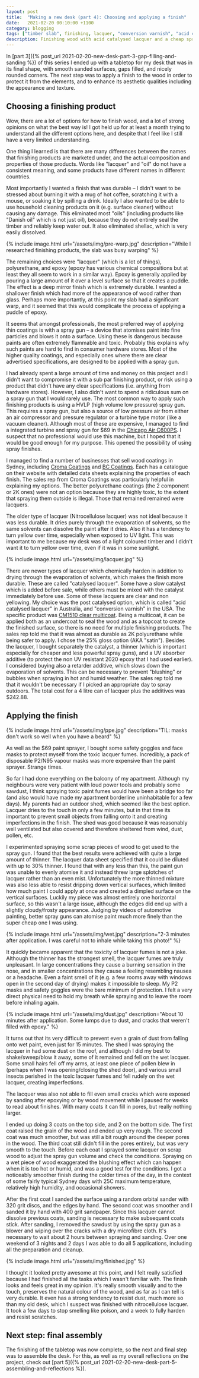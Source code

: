 ```yaml
---
layout: post
title:  "Making a new desk (part 4): Choosing and applying a finish"
date:   2021-02-20 00:10:00 +1100
category: blogging
tags: ["timber slab", finishing, lacquer, "conversion varnish", "acid catalysed lacquer", "spray gun"]
description: Finishing wood with acid catalysed lacquer and a cheap spray gun
---
```


In [part 3]({% post_url 2021-02-20-new-desk-part-3-gap-filling-and-sanding %}) of this series I ended up with a tabletop for my desk that was in its final shape, with smooth sanded surfaces, gaps filled, and nicely rounded corners. The next step was to apply a finish to the wood in order to protect it from the elements, and to enhance its aesthetic qualities including the appearance and texture.

## Choosing a finishing product

Wow, there are a lot of options for how to finish wood, and a lot of strong opinions on what the best way is! I got held up for at least a month trying to understand all the different options here, and despite that I feel like I still have a very limited understanding.

One thing I learned is that there are many differences between the names that finishing products are marketed under, and the actual composition and properties of those products. Words like "lacquer" and "oil" do not have a consistent meaning, and some products have different names in different countries.

Most importantly I wanted a finish that was durable &ndash; I didn't want to be stressed about burning it with a mug of hot coffee, scratching it with a mouse, or soaking it by spilling a drink. Ideally I also wanted to be able to use household cleaning products on it (e.g. surface cleaner) without causing any damage. This eliminated most "oils" (including products like "Danish oil" which is not just oil), because they do not entirely seal the timber and reliably keep water out. It also eliminated shellac, which is very easily dissolved.

{% include image.html url="/assets/img/pre-warp.jpg" description="While I researched finishing products, the slab was busy warping" %}

The remaining choices were "lacquer" (which is a lot of things), polyurethane, and epoxy (epoxy has various chemical compositions but at least they all seem to work in a similar way). Epoxy is generally applied by pouring a large amount of it over a level surface so that it creates a puddle. The effect is a deep mirror finish which is extremely durable. I wanted a shallower finish which had more of the appearance of wood rather than glass. Perhaps more importantly, at this point my slab had a significant warp, and it seemed that this would complicate the process of applying a puddle of epoxy.

It seems that amongst professionals, the most preferred way of applying thin coatings is with a spray gun &ndash; a device that atomises paint into fine particles and blows it onto a surface. Using these is dangerous because paints are often extremely flammable and toxic. Probably this explains why such paints are hard to find in consumer hardware stores. Most of the higher quality coatings, and especially ones where there are clear advertised specifications, are designed to be applied with a spray gun.

I had already spent a large amount of time and money on this project and I didn't want to compromise it with a sub par finishing product, or risk using a product that didn't have any clear specifications (i.e. anything from hardware stores). However, I also didn't want to spend a ridiculous sum on a spray gun that I would rarely use. The most common way to apply such finishing products is using a HVLP (high volume low pressure) spray gun. This requires a spray gun, but also a source of low pressure air from either an air compressor and pressure regulator or a turbine type motor (like a vacuum cleaner). Although most of these are expensive, I managed to find a integrated turbine and spray gun for $69 in the [Chicago Air C600PS][c600ps]. I suspect that no professional would use this machine, but I hoped that it would be good enough for my purpose. This opened the possibility of using spray finishes.

I managed to find a number of businesses that sell wood coatings in Sydney, including [Croma Coatings][croma] and [BC Coatings][bcc]. Each has a catalogue on their website with detailed data sheets explaining the properties of each finish. The sales rep from Croma Coatings was particularly helpful in explaining my options. The better polyurethane coatings (the 2 component or 2K ones) were not an option because they are highly toxic, to the extent that spraying them outside is illegal. Those that remained remained were lacquers.

The older type of lacquer (Nitrocellulose lacquer) was not ideal because it was less durable. It dries purely through the evaporation of solvents, so the same solvents can dissolve the paint after it dries. Also it has a tendency to turn yellow over time, especially when exposed to UV light. This was important to me because my desk was of a light coloured timber and I didn't want it to turn yellow over time, even if it was in some sunlight.

{% include image.html url="/assets/img/lacquer.jpg" %}

There are newer types of lacquer which chemically harden in addition to drying through the evaporation of solvents, which makes the finish more durable. These are called "catalysed lacquer". Some have a slow catalyst which is added before sale, while others must be mixed with the catalyst immediately before use. Some of these lacquers are clear and non yellowing. My choice was the post catalysed option, which is called "acid catalysed lacquer" in Australia, and "conversion varnish" in the USA. The specific product was [CM1510 clear multicoat][cm1510]. Being a multicoat, it can be applied both as an undercoat to seal the wood and as a topcoat to create the finished surface, so there is no need for multiple finishing products. The sales rep told me that it was almost as durable as 2K polyurethane while being safer to apply. I chose the 25% gloss option (AKA "satin"). Besides the lacquer, I bought separately the catalyst, a thinner (which is important especially for cheaper and less powerful spray guns), and a UV absorber additive (to protect the non UV resistant 2020 epoxy that I had used earlier). I considered buying also a retarder additive, which slows down the evaporation of solvents. This can be necessary to prevent "blushing" or bubbles when spraying in hot and humid weather. The sales rep told me that it wouldn't be necessary if I picked an appropriate day to spray outdoors. The total cost for a 4 litre can of lacquer plus the additives was $242.88.

## Applying the finish

{% include image.html url="/assets/img/ppe.jpg" description="TIL: masks don't work so well when you have a beard" %}

As well as the $69 paint sprayer, I bought some safety goggles and face masks to protect myself from the toxic lacquer fumes. Incredibly, a pack of disposable P2/N95 vapour masks was more expensive than the paint sprayer. Strange times.

So far I had done everything on the balcony of my apartment. Although my neighbours were very patient with loud power tools and probably some sawdust, I think spraying toxic paint fumes would have been a bridge too far (and also would have made my apartment borderline uninhabitable for a few days). My parents had an outdoor shed, which seemed like the best option. Lacquer dries to the touch in only a few minutes, but in that time its important to prevent small objects from falling onto it and creating imperfections in the finish. The shed was good because it was reasonably well ventilated but also covered and therefore sheltered from wind, dust, pollen, etc.

I experimented spraying some scrap pieces of wood to get used to the spray gun. I found that the best results were achieved with quite a large amount of thinner. The lacquer data sheet specified that it could be diluted with up to 30% thinner. I found that with any less than this, the paint gun was unable to evenly atomise it and instead threw large splotches of lacquer rather than an even mist. Unfortunately the more thinned mixture was also less able to resist dripping down vertical surfaces, which limited how much paint I could apply at once and created a dimpled surface on the vertical surfaces. Luckily my piece was almost entirely one horizontal surface, so this wasn't a large issue, although the edges did end up with a slightly cloudy/frosty appearance. Judging by videos of automotive painting, better spray guns can atomise paint much more finely than the super cheap one I was using.

{% include image.html url="/assets/img/wet.jpg" description="2-3 minutes after application. I was careful not to inhale while taking this photo!" %}

It quickly became apparent that the toxicity of lacquer fumes is not a joke. Although the thinner has the strongest smell, the lacquer fumes are truly unpleasant. In large concentrations they cause a burning sensation in the nose, and in smaller concentrations they cause a feeling resembling nausea or a headache. Even a faint smell of it (e.g. a few rooms away with windows open in the second day of drying) makes it impossible to sleep. My P2 masks and safety goggles were the bare minimum of protection. I felt a very direct physical need to hold my breath while spraying and to leave the room before inhaling again.

{% include image.html url="/assets/img/dust.jpg" description="About 10 minutes after application. Some lumps due to dust, and cracks that weren't filled with epoxy." %}

It turns out that its very difficult to prevent even a grain of dust from falling onto wet paint, even just for 15 minutes. The shed I was spraying the lacquer in had some dust on the roof, and although I did my best to shake/sweep/blow it away, some of it remained and fell on the wet lacquer. Some small hairs fell off my arms, at least one piece of pollen blew in (perhaps when I was opening/closing the shed door), and various small insects perished in the toxic lacquer fumes and fell rudely on the wet lacquer, creating imperfections.

The lacquer was also not able to fill even small cracks which were exposed by sanding after epoxying or by wood movement while I paused for weeks to read about finishes. With many coats it can fill in pores, but really nothing larger.

I ended up doing 3 coats on the top side, and 2 on the bottom side. The first coat raised the grain of the wood and ended up very rough. The second coat was much smoother, but was still a bit rough around the deeper pores in the wood. The third coat still didn't fill in the pores entirely, but was very smooth to the touch. Before each coat I sprayed some lacquer on scrap wood to adjust the spray gun volume and check the conditions. Spraying on a wet piece of wood exaggerated the blushing effect which can happen when it is too hot or humid, and was a good test for the conditions. I got a noticeably smoother finish during the colder times of the day, in the context of some fairly typical Sydney days with 25C maximum temperature, relatively high humidity, and occasional showers.

After the first coat I sanded the surface using a random orbital sander with 320 grit discs, and the edges by hand. The second coat was smoother and I sanded it by hand with 400 grit sandpaper. Since this lacquer cannot dissolve previous coats, sanding is necessary to make subsequent coats stick. After sanding, I removed the sawdust by using the spray gun as a blower and wiping over the cracks with a dry microfibre cloth. It's necessary to wait about 2 hours between spraying and sanding. Over one weekend of 3 nights and 2 days I was able to do all 5 applications, including all the preparation and cleanup.

{% include image.html url="/assets/img/finished.jpg" %}

I thought it looked pretty awesome at this point, and I felt really satisfied because I had finished all the tasks which I wasn't familiar with. The finish looks and feels great in my opinion. It's really smooth visually and to the touch, preserves the natural colour of the wood, and as far as I can tell is very durable. It even has a strong tendency to resist dust, much more so than my old desk, which I suspect was finished with nitrocellulose lacquer. It took a few days to stop smelling like poison, and a week to fully harden and resist scratches.

## Next step: final assembly

The finishing of the tabletop was now complete, so the next and final step was to assemble the desk. For this, as well as my overall reflections on the project, check out [part 5]({% post_url 2021-02-20-new-desk-part-5-assembling-and-reflections %}).

[fibreglasssales]: https://fiberglass-sales.com.au/
[c600ps]: https://sydneytools.com.au/product/chicago-air-c600ps-600w-1000ml-power-paint-spray-gun
[croma]: https://www.22croma.com.au/
[bcc]: https://www.bccoatings.com.au/
[cm1510]: https://www.22croma.com.au/products/solvent-based-coatings/two-pack-acid-catalyst-paints-clears/cm1510-non-yellowing-clear-multicoat.aspx
